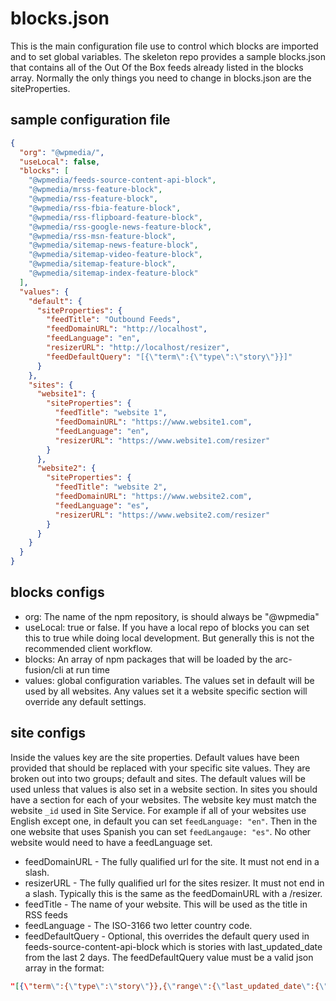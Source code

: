 # blocks.json

This is the main configuration file use to control which blocks are imported and to set global variables. The skeleton repo provides a sample blocks.json that contains all of the Out Of the Box feeds already listed in the blocks array. Normally the only things you need to change in blocks.json are the siteProperties.

## sample configuration file

```json
{
  "org": "@wpmedia/",
  "useLocal": false,
  "blocks": [
    "@wpmedia/feeds-source-content-api-block",
    "@wpmedia/mrss-feature-block",
    "@wpmedia/rss-feature-block",
    "@wpmedia/rss-fbia-feature-block",
    "@wpmedia/rss-flipboard-feature-block",
    "@wpmedia/rss-google-news-feature-block",
    "@wpmedia/rss-msn-feature-block",
    "@wpmedia/sitemap-news-feature-block",
    "@wpmedia/sitemap-video-feature-block",
    "@wpmedia/sitemap-feature-block",
    "@wpmedia/sitemap-index-feature-block"
  ],
  "values": {
    "default": {
      "siteProperties": {
        "feedTitle": "Outbound Feeds",
        "feedDomainURL": "http://localhost",
        "feedLanguage": "en",
        "resizerURL": "http://localhost/resizer",
        "feedDefaultQuery": "[{\"term\":{\"type\":\"story\"}}]"
      }
    },
    "sites": {
      "website1": {
        "siteProperties": {
          "feedTitle": "website 1",
          "feedDomainURL": "https://www.website1.com",
          "feedLanguage": "en",
          "resizerURL": "https://www.website1.com/resizer"
        }
      },
      "website2": {
        "siteProperties": {
          "feedTitle": "website 2",
          "feedDomainURL": "https://www.website2.com",
          "feedLanguage": "es",
          "resizerURL": "https://www.website2.com/resizer"
        }
      }
    }
  }
}
```

## blocks configs

- org: The name of the npm repository, is should always be "@wpmedia"
- useLocal: true or false. If you have a local repo of blocks you can set this to true while doing local development. But generally this is not the recommended client workflow.
- blocks: An array of npm packages that will be loaded by the arc-fusion/cli at run time
- values: global configuration variables. The values set in default will be used by all websites. Any values set it a website specific section will override any default settings.

## site configs

Inside the values key are the site properties. Default values have been provided that should be replaced with your specific site values. They are broken out into two groups; default and sites. The default values will be used unless that values is also set in a website section. In sites you should have a section for each of your websites. The website key must match the website `_id` used in Site Service. For example if all of your websites use English except one, in default you can set `feedLanguage: "en"`. Then in the one website that uses Spanish you can set `feedLangauge: "es"`. No other website would need to have a feedLanguage set.

- feedDomainURL - The fully qualified url for the site. It must not end in a slash.
- resizerURL - The fully qualified url for the sites resizer. It must not end in a slash. Typically this is the same as the feedDomainURL with a /resizer.
- feedTitle - The name of your website. This will be used as the title in RSS feeds
- feedLanguage - The ISO-3166 two letter country code.
- feedDefaultQuery - Optional, this overrides the default query used in feeds-source-content-api-block which is stories with last_updated_date from the last 2 days. The feedDefaultQuery value must be a valid json array in the format:

```json
"[{\"term\":{\"type\":\"story\"}},{\"range\":{\"last_updated_date\":{\"gte\":\"now-2d\",\"lte\":\"now\"}}}]"
```

